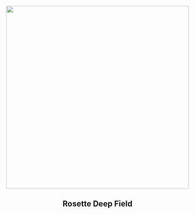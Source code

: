 
<p align="center"><img src="https://apod.nasa.gov/apod/image/2402/RosetteCone_Bernard_960.jpg" width="500" height="500"></p>
<h2 align="center"> Rosette Deep Field </h2>
